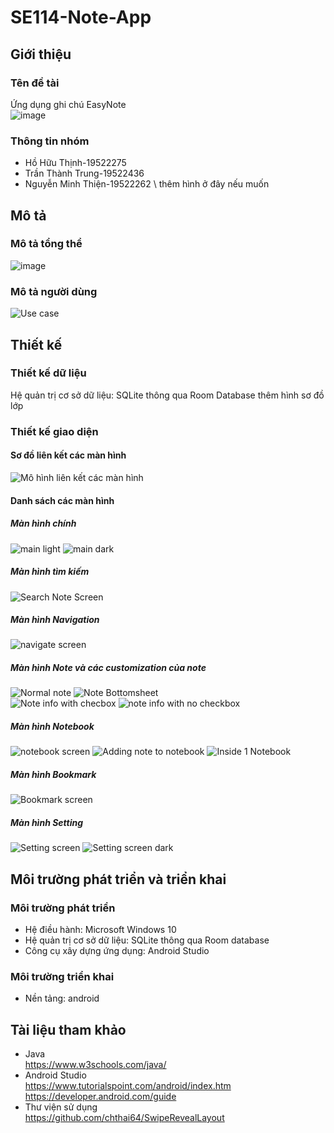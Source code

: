 # SE114-Note-App
## Giới thiệu
### Tên đề tài 
Ứng dụng ghi chú EasyNote\
![image](https://user-images.githubusercontent.com/62055305/122946806-de70da80-d3a3-11eb-9b47-0b9b41b901ed.png)
### Thông tin nhóm
* Hồ Hữu Thịnh-19522275 
* Trần Thành Trung-19522436 
* Nguyễn Minh Thiện-19522262 \ 
 thêm hình ở đây nếu muốn
## Mô tả
### Mô tả tổng thể 
![image](https://user-images.githubusercontent.com/62055305/123021505-684d9180-d3fe-11eb-8ccb-c773dc528992.png)
### Mô tả người dùng
![Use case](https://user-images.githubusercontent.com/62055305/123023742-1f97d780-d402-11eb-872d-f08030e53b47.png)
## Thiết kế
### Thiết kế dữ liệu
Hệ quản trị cơ sở dữ liệu: SQLite thông qua Room Database
thêm hình sơ đồ lớp
### Thiết kế giao diện
#### Sơ đồ liên kết các màn hình
![Mô hình liên kết các màn hình](https://user-images.githubusercontent.com/62055305/123029216-fa5b9700-d40a-11eb-811b-5224de121f3c.png)
#### Danh sách các màn hình
##### Màn hình chính
![main light](https://user-images.githubusercontent.com/62055305/123032297-e8302780-d40f-11eb-82c6-a1505f0816e4.JPG)
![main dark](https://user-images.githubusercontent.com/62055305/123032302-ea928180-d40f-11eb-8233-07542783c9cb.JPG)
##### Màn hình tìm kiếm
![Search Note Screen](https://user-images.githubusercontent.com/62055305/123032317-f2eabc80-d40f-11eb-855d-d7f363a06dbf.JPG)
##### Màn hình Navigation
![navigate screen](https://user-images.githubusercontent.com/62055305/123032965-21b56280-d411-11eb-8a78-7de5395fa468.JPG)
##### Màn hình Note và các customization của note
![Normal note](https://user-images.githubusercontent.com/62055305/123032588-5f65bb80-d410-11eb-956c-47fb254e32d6.JPG)
![Note Bottomsheet](https://user-images.githubusercontent.com/62055305/123032372-072eb980-d410-11eb-8169-1e6df86cac51.JPG) \
![Note info with checbox](https://user-images.githubusercontent.com/62055305/123032390-10b82180-d410-11eb-9ff6-ed0798dba410.JPG)
![note info with no checkbox](https://user-images.githubusercontent.com/62055305/123032656-815f3e00-d410-11eb-914e-a801e697347c.JPG)
##### Màn hình Notebook
![notebook screen](https://user-images.githubusercontent.com/62055305/123032673-8e7c2d00-d410-11eb-9d8d-736b0650401b.JPG)
![Adding note to notebook](https://user-images.githubusercontent.com/62055305/123032838-e4e96b80-d410-11eb-8346-cefc674f8f00.JPG)
![Inside 1 Notebook](https://user-images.githubusercontent.com/62055305/123032774-bf5c6200-d410-11eb-999a-cea2054f3029.JPG)
##### Màn hình Bookmark
![Bookmark screen](https://user-images.githubusercontent.com/62055305/123032699-9b991c00-d410-11eb-9425-1f3324332e3d.JPG)
##### Màn hình Setting
![Setting screen](https://user-images.githubusercontent.com/62055305/123032786-c4211600-d410-11eb-895f-36e34f2c128a.JPG)
![Setting screen dark](https://user-images.githubusercontent.com/62055305/123032814-d733e600-d410-11eb-9253-67b57102e718.JPG)
## Môi trường phát triển và triển khai
### Môi trường phát triển
* Hệ điều hành: Microsoft Windows 10
* Hệ quản trị cơ sở dữ liệu: SQLite thông qua Room database
* Công cụ xây dựng ứng dụng: Android Studio
### Môi trường triển khai
* Nền tảng: android
## Tài liệu tham khảo
* Java\
https://www.w3schools.com/java/
* Android Studio\
https://www.tutorialspoint.com/android/index.htm \
https://developer.android.com/guide
* Thư viện sử dụng\
https://github.com/chthai64/SwipeRevealLayout
